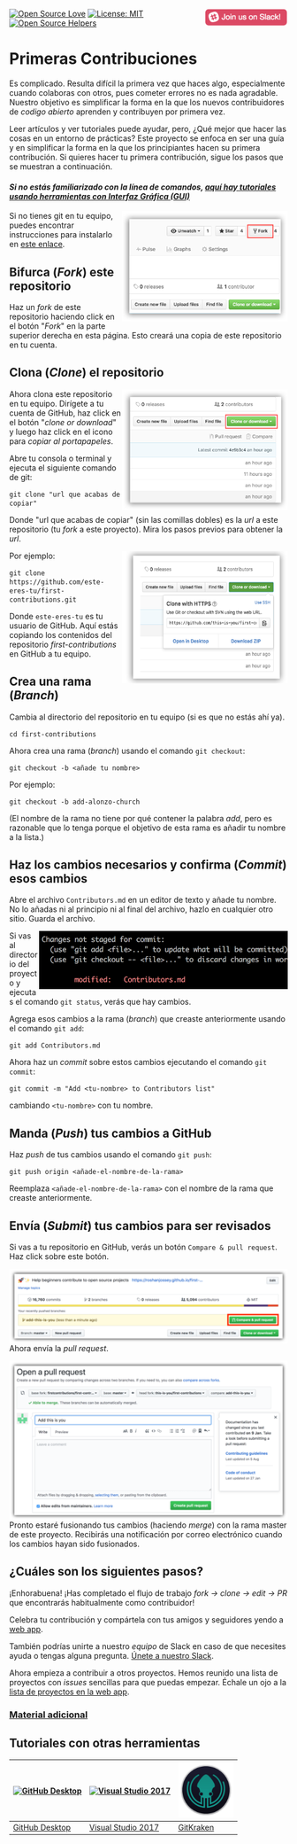 [![Open Source Love](https://badges.frapsoft.com/os/v1/open-source.svg?v=103)](https://github.com/ellerbrock/open-source-badges/)
[<img align="right" width="150" src="../assets/join-slack-team.png">](https://join.slack.com/t/firstcontributors/shared_invite/enQtNjkxNzQwNzA2MTMwLTVhMWJjNjg2ODRlNWZhNjIzYjgwNDIyZWYwZjhjYTQ4OTBjMWM0MmFhZDUxNzBiYzczMGNiYzcxNjkzZDZlMDM)
[![License: MIT](https://img.shields.io/badge/License-MIT-green.svg)](https://opensource.org/licenses/MIT)
[![Open Source Helpers](https://www.codetriage.com/roshanjossey/first-contributions/badges/users.svg)](https://www.codetriage.com/roshanjossey/first-contributions)

# Primeras Contribuciones

Es complicado. Resulta difícil la primera vez que haces algo, especialmente cuando colaboras con otros, pues cometer errores no es nada agradable. Nuestro objetivo es simplificar la forma en la que los nuevos contribuidores de _codigo abierto_ aprenden y contribuyen por primera vez.

Leer artículos y ver tutoriales puede ayudar, pero, ¿Qué mejor que hacer las cosas en un entorno de prácticas? Este proyecto se enfoca en ser una guía y en simplificar la forma en la que los principiantes hacen su primera contribución. Si quieres hacer tu primera contribución, sigue los pasos que se muestran a continuación.

#### *Si no estás familiarizado con la línea de comandos, [aquí hay tutoriales usando herramientas con Interfaz Gráfica (GUI)]( #tutoriales-con-otras-herramientas )*

<img align="right" width="300" src="../assets/fork.png" alt="fork de este repositorio" />

Si no tienes git en tu equipo, puedes encontrar instrucciones para instalarlo en [este enlace]( https://help.github.com/articles/set-up-git/ ).

## Bifurca (*Fork*) este repositorio

Haz un *fork* de este repositorio haciendo click en el botón "*Fork*" en la parte superior derecha en esta página.
Esto creará una copia de este repositorio en tu cuenta.

## Clona (*Clone*) el repositorio

<img align="right" width="300" src="../assets/clone.png" alt="clonar este repositorio" />

Ahora clona este repositorio en tu equipo. Dirígete a tu cuenta de GitHub, haz click en el botón "*clone or download*" y luego haz click en el icono para *copiar al portapapeles*.

Abre tu consola o terminal y ejecuta el siguiente comando de git:

```
git clone "url que acabas de copiar"
```

Donde "url que acabas de copiar" (sin las comillas dobles) es la *url* a este repositorio (tu *fork* a este proyecto). Mira los pasos previos para obtener la *url*.

<img align="right" width="300" src="../assets/copy-to-clipboard.png" alt="copiar URL al portapapeles" />

Por ejemplo:
```
git clone https://github.com/este-eres-tu/first-contributions.git
```
Donde `este-eres-tu` es tu usuario de GitHub. Aquí estás copiando los contenidos del repositorio *first-contributions* en GitHub a tu equipo.

## Crea una rama (*Branch*)

Cambia al directorio del repositorio en tu equipo (si es que no estás ahí ya).

```
cd first-contributions
```

Ahora crea una rama (*branch*) usando el comando  `git checkout`:
```
git checkout -b <añade tu nombre>
```

Por ejemplo:
```
git checkout -b add-alonzo-church
```
(El nombre de la rama no tiene por qué contener la palabra *add*, pero es razonable que lo tenga porque el objetivo de esta rama es añadir tu nombre a la lista.)

## Haz los cambios necesarios y confirma (*Commit*) esos cambios

Abre el archivo `Contributors.md` en un editor de texto y añade tu nombre. No lo añadas ni al principio ni al final del archivo, hazlo en cualquier otro sitio. Guarda el archivo.

<img align="right" width="450" src="../assets/git-status.png" alt="git status" />

Si vas al directorio del proyecto y ejecutas el comando  `git status`, verás que hay cambios.

Agrega esos cambios a la rama (*branch*) que creaste anteriormente usando el comando `git add`:

```
git add Contributors.md
```

Ahora haz un *commit* sobre estos cambios ejecutando el comando `git commit`:
```
git commit -m "Add <tu-nombre> to Contributors list"
```
cambiando `<tu-nombre>` con tu nombre.

## Manda (*Push*) tus cambios a GitHub

Haz *push* de tus cambios usando el comando `git push`:
```
git push origin <añade-el-nombre-de-la-rama>
```
Reemplaza `<añade-el-nombre-de-la-rama>` con el nombre de la rama que creaste anteriormente.

## Envía (*Submit*) tus cambios para ser revisados

Si vas a tu repositorio en GitHub, verás un botón `Compare & pull request`. Haz click sobre este botón.

<img style="float: right;" src="../assets/compare-and-pull.png" alt="crea una pull request" />

Ahora envía la *pull request*.

<img style="float: right;" src="../assets/submit-pull-request.png" alt="enviar la pull request" />

Pronto estaré fusionando tus cambios (haciendo *merge*) con la rama master de este proyecto. Recibirás una notificación por correo electrónico cuando los cambios hayan sido fusionados.

## ¿Cuáles son los siguientes pasos?

¡Enhorabuena! ¡Has completado el flujo de trabajo *_fork -> clone -> edit -> PR_* que encontrarás habitualmente como contribuidor!

Celebra tu contribución y compártela con tus amigos y seguidores yendo a [web app](https://roshanjossey.github.io/first-contributions/#social-share).

También podrías unirte a nuestro *equipo* de Slack en caso de que necesites ayuda o tengas alguna pregunta. [Únete a nuestro Slack](https://join.slack.com/t/firstcontributors/shared_invite/enQtMzE1MTYwNzI3ODQ0LTZiMDA2OGI2NTYyNjM1MTFiNTc4YTRhZTg4OWZjMzA0ZWZmY2UxYzVkMzI1ZmVmOWI4ODdkZWQwNTM2NDVmNjY).

Ahora empieza a contribuir a otros proyectos. Hemos reunido una lista de proyectos con *issues* sencillas para que puedas empezar. Échale un ojo a la [lista de proyectos en la web app](https://roshanjossey.github.io/first-contributions/#project-list).

### [Material adicional](/additional-material/git_workflow_scenarios/additional-material.md)


## Tutoriales con otras herramientas

|<a href="/github-desktop-tutorial.md"><img alt="GitHub Desktop" src="https://desktop.github.com/images/desktop-icon.svg" width="100"></a>|<a href="/github-windows-vs2017-tutorial.md"><img alt="Visual Studio 2017" src="https://www.visualstudio.com/wp-content/uploads/2017/11/microsoft-visual-studio.svg" width="100"></a>|<a href="/gitkraken-tutorial.md"><img alt="GitKraken" src="/assets/gk-icon.png" width="100"></a>|
|---|---|---|
|[GitHub Desktop](/github-desktop-tutorial.md)|[Visual Studio 2017](/github-windows-vs2017-tutorial.md)|[GitKraken](/gitkraken-tutorial.md)|
